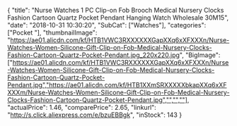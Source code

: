 {
	"title": "Nurse Watches 1 PC Clip-on Fob Brooch Medical Nursery Clocks Fashion Cartoon Quartz Pocket Pendant Hanging Watch Wholesale 30M15",
	"date": "2018-10-31 10:30:20",
	"SubCat": ["Watches"],
	"categories": ["Pocket "],
	"thumbnailImage": "https://ae01.alicdn.com/kf/HTB1VWC3RXXXXXXGapXXq6xXFXXXn/Nurse-Watches-Women-Silicone-Gift-Clip-on-Fob-Medical-Nursery-Clocks-Fashion-Cartoon-Quartz-Pocket-Pendant.jpg_220x220.jpg",
	"BigImage": ["https://ae01.alicdn.com/kf/HTB1VWC3RXXXXXXGapXXq6xXFXXXn/Nurse-Watches-Women-Silicone-Gift-Clip-on-Fob-Medical-Nursery-Clocks-Fashion-Cartoon-Quartz-Pocket-Pendant.jpg","https://ae01.alicdn.com/kf/HTB1XXmSRXXXXXbkapXXq6xXFXXXm/Nurse-Watches-Women-Silicone-Gift-Clip-on-Fob-Medical-Nursery-Clocks-Fashion-Cartoon-Quartz-Pocket-Pendant.jpg","","",""],
	"actualPrice": 1.46,
	"comparePrice": 2.65,
	"linkurl": "http://s.click.aliexpress.com/e/bzuEBBgk",
	"inStock": 143
}
